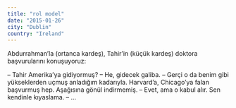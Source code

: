 ```yaml
---
title: "rol model"
date: "2015-01-26"
city: "Dublin"
country: "Ireland"
---
```


Abdurrahman’la (ortanca kardeş), Tahir’in (küçük kardeş) doktora başvurularını konuşuyoruz:

– Tahir Amerika’ya gidiyormuş?
– He, gidecek galiba.
– Gerçi o da benim gibi yükseklerden uçmuş anladığım kadarıyla. Harvard’a, Chicago’ya falan başvurmuş hep. Aşağısına gönül indirmemiş.
– Evet, ama o kabul alır. Sen kendinle kıyaslama.
– …
